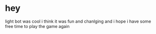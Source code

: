 # hey
light bot was cool i think it was fun and chanlging and i hope i have some free time to play the game again
